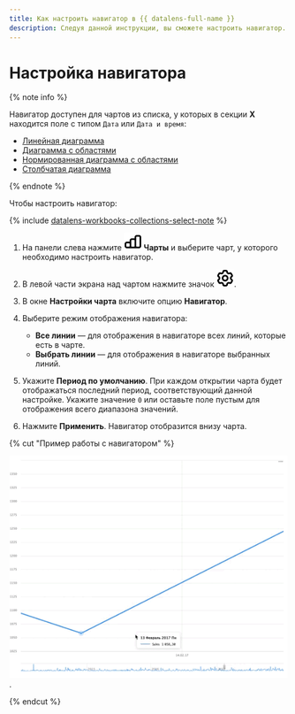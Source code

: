 ```yaml
---
title: Как настроить навигатор в {{ datalens-full-name }}
description: Следуя данной инструкции, вы сможете настроить навигатор.
---
```


# Настройка навигатора

{% note info %}

Навигатор доступен для чартов из списка, у которых в секции **X** находится поле с типом `Дата` или `Дата и время`:
 
* [Линейная диаграмма](../../visualization-ref/line-chart.md)
* [Диаграмма с областями](../../visualization-ref/area-chart.md)
* [Нормированная диаграмма с областями](../../visualization-ref/normalized-area-chart.md)
* [Столбчатая диаграмма](../../visualization-ref/column-chart.md)

{% endnote %}

Чтобы настроить навигатор:


{% include [datalens-workbooks-collections-select-note](../../../_includes/datalens/operations/datalens-workbooks-collections-select-note.md) %}


1. На панели слева нажмите ![image](../../../_assets/console-icons/chart-column.svg) **Чарты** и выберите чарт, у которого необходимо настроить навигатор.
1. В левой части экрана над чартом нажмите значок ![image](../../../_assets/console-icons/gear.svg).
1. В окне **Настройки чарта** включите опцию **Навигатор**.
1. Выберите режим отображения навигатора:

   * **Все линии** — для отображения в навигаторе всех линий, которые есть в чарте.
   * **Выбрать линии** — для отображения в навигаторе выбранных линий.

1. Укажите **Период по умолчанию**. При каждом открытии чарта будет отображаться последний период, соответствующий данной настройке. Укажите значение `0` или оставьте поле пустым для отображения всего диапазона значений.
1. Нажмите **Применить**. Навигатор отобразится внизу чарта.

{% cut "Пример работы с навигатором" %}

   ![image](../../../_assets/datalens/chart-settings/02-navigator.gif).

{% endcut %}



